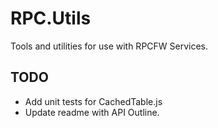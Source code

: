 # RPC.Utils

Tools and utilities for use with RPCFW Services.

## TODO

- Add unit tests for CachedTable.js
- Update readme with API Outline.
